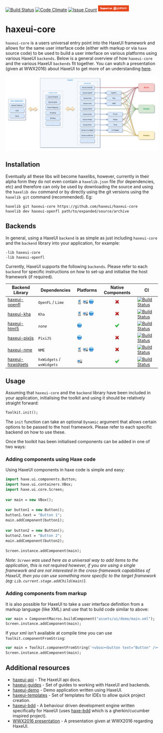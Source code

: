 [![Build Status](https://travis-ci.org/haxeui/haxeui-core.svg?branch=master)](https://travis-ci.org/haxeui/haxeui-core)
[![Code Climate](https://codeclimate.com/github/haxeui/haxeui-core/badges/gpa.svg)](https://codeclimate.com/github/haxeui/haxeui-core)
[![Issue Count](https://codeclimate.com/github/haxeui/haxeui-core/badges/issue_count.svg)](https://codeclimate.com/github/haxeui/haxeui-core)
[![Support this project on Patreon](https://raw.githubusercontent.com/haxeui/haxeui-core/master/pat_badge.png)](https://www.patreon.com/haxeui)

# haxeui-core

`haxeui-core` is a users universal entry point into the HaxeUI framework and allows for the same user interface code (either with markup or via `haxe` source code) to be used to build a user interface on various platforms using various HaxeUI `backends`. Below is a general overview of how `haxeui-core` and the various HaxeUI `backends` fit together. You can watch a presentation (given at WWX2016) about HaxeUI to get more of an understanding <a href="https://www.youtube.com/watch?v=L8J8qrR2VSg&feature=youtu.be">here</a>.

<p align="center">
  <img src="https://raw.githubusercontent.com/haxeui/haxeui-core/master/system.jpg"/>
</p>

## Installation
Eventually all these libs will become haxelibs, however, currently in their alpha form they do not even contain a `haxelib.json` file (for dependencies, etc) and therefore can only be used by downloading the source and using the `haxelib dev` command or by directly using the git versions using the `haxelib git` command (recommended). Eg:

```
haxelib git haxeui-core https://github.com/haxeui/haxeui-core
haxelib dev haxeui-openfl path/to/expanded/source/archive
```


## Backends
In general, using a HaxeUI `backend` is as simple as just including `haxeui-core` and the `backend` library into your application, for example:

```
-lib haxeui-core
-lib haxeui-openfl
```

Currently, HaxeUI supports the following `backends`. Please refer to each `backend` for specific instructions on how to set-up and initialise the host framework (if required).

| Backend Library                   | Dependencies        | Platforms | Native Components | CI |
| ------------- | -----------------------| ----------------- | :-----: | ------ |
| <a href="https://github.com/haxeui/haxeui-openfl">haxeui-openfl</a> | `OpenFL` / `Lime` | <img src="https://raw.githubusercontent.com/haxeui/haxeui-core/master/mobile.png" title="Mobile"> <img src="https://raw.githubusercontent.com/haxeui/haxeui-core/master/desktop.png" title="Desktop"> <img src="https://raw.githubusercontent.com/haxeui/haxeui-core/master/browser.png" title="Browser"> | <img src="https://raw.githubusercontent.com/haxeui/haxeui-core/master/cross.png"> | [![Build Status](https://travis-ci.org/haxeui/haxeui-openfl.svg?branch=master)](https://travis-ci.org/haxeui/haxeui-openfl) |
| <a href="https://github.com/haxeui/haxeui-kha">haxeui-kha</a> | `Kha` | <img src="https://raw.githubusercontent.com/haxeui/haxeui-core/master/mobile.png" title="Mobile"> <img src="https://raw.githubusercontent.com/haxeui/haxeui-core/master/desktop.png" title="Desktop"> <img src="https://raw.githubusercontent.com/haxeui/haxeui-core/master/browser.png" title="Browser"> | <img src="https://raw.githubusercontent.com/haxeui/haxeui-core/master/cross.png"> | [![Build Status](https://travis-ci.org/haxeui/haxeui-kha.svg?branch=master)](https://travis-ci.org/haxeui/haxeui-kha) |
| <a href="https://github.com/haxeui/haxeui-html5">haxeui-html5</a> | _`none`_ | <img src="https://raw.githubusercontent.com/haxeui/haxeui-core/master/browser.png" title="Browser"> | <img src="https://raw.githubusercontent.com/haxeui/haxeui-core/master/tick.png"> | [![Build Status](https://travis-ci.org/haxeui/haxeui-html5.svg?branch=master)](https://travis-ci.org/haxeui/haxeui-html5) |
| <a href="https://github.com/haxeui/haxeui-pixijs">haxeui-pixijs</a> | `PixiJS` | <img src="https://raw.githubusercontent.com/haxeui/haxeui-core/master/browser.png" title="Browser"> | <img src="https://raw.githubusercontent.com/haxeui/haxeui-core/master/cross.png"> | [![Build Status](https://travis-ci.org/haxeui/haxeui-pixijs.svg?branch=master)](https://travis-ci.org/haxeui/haxeui-pixijs) |
| <a href="https://github.com/haxeui/haxeui-nme">haxeui-nme</a> | `NME` | <img src="https://raw.githubusercontent.com/haxeui/haxeui-core/master/mobile.png" title="Mobile"> <img src="https://raw.githubusercontent.com/haxeui/haxeui-core/master/desktop.png" title="Desktop"> <img src="https://raw.githubusercontent.com/haxeui/haxeui-core/master/browser.png" title="Browser"> | <img src="https://raw.githubusercontent.com/haxeui/haxeui-core/master/cross.png"> | [![Build Status](https://travis-ci.org/haxeui/haxeui-nme.svg?branch=master)](https://travis-ci.org/haxeui/haxeui-nme) |
| <a href="https://github.com/haxeui/haxeui-hxwidgets">haxeui-hxwidgets</a> | `hxWidgets` / `wxWidgets` | <img src="https://raw.githubusercontent.com/haxeui/haxeui-core/master/desktop.png" title="Desktop"> | <img src="https://raw.githubusercontent.com/haxeui/haxeui-core/master/tick.png"> | [![Build Status](https://travis-ci.org/haxeui/haxeui-hxwidgets.svg?branch=master)](https://travis-ci.org/haxeui/haxeui-hxwidgets) |


## Usage
Assuming that `haxeui-core` and the `backend` library have been included in your application, initialising the toolkit and using it should be relatively straight forward:

```haxe
Toolkit.init();
```

The `init` function can take an optional `Dynamic` argument that allows certain options to be passed to the host framework. Please refer to each specific backend on how to use these. 

Once the toolkit has been initialised components can be added in one of two ways:

### Adding components using Haxe code
Using HaxeUI components in haxe code is simple and easy:

```haxe
import haxe.ui.components.Button;
import haxe.ui.containers.VBox;
import haxe.ui.core.Screen;

var main = new VBox();

var button1 = new Button();
button1.text = "Button 1";
main.addComponent(button1);

var button2 = new Button();
button2.text = "Button 2";
main.addComponent(button2);

Screen.instance.addComponent(main);
```

_Note: `Screen` was used here as a universal way to add items to the application, this is not required however, if you are using a single framework and are not interested in the cross-framework capabilities of HaxeUI, then you can use something more specific to the target framework (eg: `Lib.current.stage.addChild(main)`)._

### Adding components from markup
It is also possible for HaxeUI to take a user interface definition from a markup language (like XML) and use that to build code similar to above:

```haxe
var main = ComponentMacros.buildComponent("assets/ui/demo/main.xml");
Screen.instance.addComponent(main);
```
If your xml isn't available at compile time you can use `Toolkit.componentFromString`:

```haxe
var main = Toolkit.componentFromString('<vbox><button text="Button" /></vbox>', "xml");
Screen.instance.addComponent(main);
```

## Additional resources
* <a href="http://haxeui.github.io/haxeui-api/">haxeui-api</a> - The HaxeUI api docs.
* <a href="https://github.com/haxeui/haxeui-guides">haxeui-guides</a> - Set of guides to working with HaxeUI and backends.
* <a href="https://github.com/haxeui/haxeui-demo">haxeui-demo</a> - Demo application written using HaxeUI.
* <a href="https://github.com/haxeui/haxeui-templates">haxeui-templates</a> - Set of templates for IDEs to allow quick project creation.
* <a href="https://github.com/haxeui/haxeui-bdd">haxeui-bdd</a> - A behaviour driven development engine written specifically for HaxeUI (uses <a href="https://github.com/haxeui/haxe-bdd">haxe-bdd</a> which is a gherkin/cucumber inspired project).
* <a href="https://www.youtube.com/watch?v=L8J8qrR2VSg&feature=youtu.be">WWX2016 presentation</a> - A presentation given at WWX2016 regarding HaxeUI.

